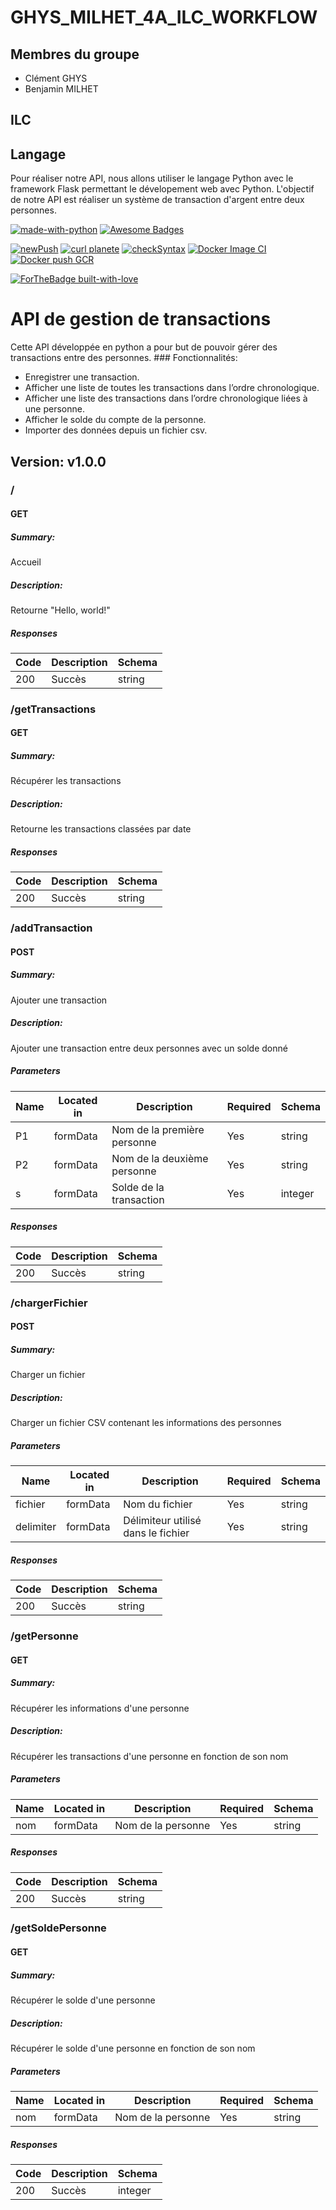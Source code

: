 # GHYS_MILHET_4A_ILC_WORKFLOW

## Membres du groupe
 - Clément GHYS
 - Benjamin MILHET
 
## ILC

## Langage
Pour réaliser notre API, nous allons utiliser le langage Python avec le framework Flask permettant le dévelopement web avec Python. L'objectif de notre API est réaliser un système de transaction d'argent entre deux personnes.

[![made-with-python](https://img.shields.io/badge/Made%20with-Python-1f425f.svg)](https://www.python.org/)
[![Awesome Badges](https://img.shields.io/badge/badges-awesome-green.svg)](https://github.com/Naereen/badges)

[![newPush](https://github.com/benjamin-milhet/GHYS_MILHET_4A_ILC/actions/workflows/main.yml/badge.svg)](https://github.com/benjamin-milhet/GHYS_MILHET_4A_ILC/actions/workflows/main.yml)
[![curl planete](https://github.com/benjamin-milhet/GHYS_MILHET_4A_ILC/actions/workflows/curl.yml/badge.svg)](https://github.com/benjamin-milhet/GHYS_MILHET_4A_ILC/actions/workflows/curl.yml)
[![checkSyntax](https://github.com/benjamin-milhet/GHYS_MILHET_4A_ILC_WORKFLOW/actions/workflows/checkSyntax.yml/badge.svg)](https://github.com/benjamin-milhet/GHYS_MILHET_4A_ILC_WORKFLOW/actions/workflows/checkSyntax.yml)
[![Docker Image CI](https://github.com/benjamin-milhet/GHYS_MILHET_4A_ILC_WORKFLOW/actions/workflows/docker-image.yml/badge.svg)](https://github.com/benjamin-milhet/GHYS_MILHET_4A_ILC_WORKFLOW/actions/workflows/docker-image.yml)
[![Docker push GCR](https://github.com/benjamin-milhet/GHYS_MILHET_4A_ILC_WORKFLOW/actions/workflows/Docker_push_GCR.yml/badge.svg)](https://github.com/benjamin-milhet/GHYS_MILHET_4A_ILC_WORKFLOW/actions/workflows/Docker_push_GCR.yml)

[![ForTheBadge built-with-love](http://ForTheBadge.com/images/badges/built-with-love.svg)](https://GitHub.com/Naereen/)

# API de gestion de transactions
Cette API développée en python a pour but de pouvoir gérer des transactions entre des personnes. ### Fonctionnalités:
 - Enregistrer une transaction.
 - Afficher une liste de toutes les transactions dans l’ordre chronologique.
 - Afficher une liste des transactions dans l’ordre chronologique liées à une personne.
 - Afficher le solde du compte de la personne.
 - Importer des données depuis un fichier csv.

## Version: v1.0.0

### /

#### GET
##### Summary:

Accueil

##### Description:

Retourne "Hello, world!"

##### Responses

| Code | Description | Schema |
| ---- | ----------- | ------ |
| 200 | Succès | string |

### /getTransactions

#### GET
##### Summary:

Récupérer les transactions

##### Description:

Retourne les transactions classées par date

##### Responses

| Code | Description | Schema |
| ---- | ----------- | ------ |
| 200 | Succès | string |

### /addTransaction

#### POST
##### Summary:

Ajouter une transaction

##### Description:

Ajouter une transaction entre deux personnes avec un solde donné

##### Parameters

| Name | Located in | Description | Required | Schema |
| ---- | ---------- | ----------- | -------- | ---- |
| P1 | formData | Nom de la première personne | Yes | string |
| P2 | formData | Nom de la deuxième personne | Yes | string |
| s | formData | Solde de la transaction | Yes | integer |

##### Responses

| Code | Description | Schema |
| ---- | ----------- | ------ |
| 200 | Succès | string |

### /chargerFichier

#### POST
##### Summary:

Charger un fichier

##### Description:

Charger un fichier CSV contenant les informations des personnes

##### Parameters

| Name | Located in | Description | Required | Schema |
| ---- | ---------- | ----------- | -------- | ---- |
| fichier | formData | Nom du fichier | Yes | string |
| delimiter | formData | Délimiteur utilisé dans le fichier | Yes | string |

##### Responses

| Code | Description | Schema |
| ---- | ----------- | ------ |
| 200 | Succès | string |

### /getPersonne

#### GET
##### Summary:

Récupérer les informations d'une personne

##### Description:

Récupérer les transactions d'une personne en fonction de son nom

##### Parameters

| Name | Located in | Description | Required | Schema |
| ---- | ---------- | ----------- | -------- | ---- |
| nom | formData | Nom de la personne | Yes | string |

##### Responses

| Code | Description | Schema |
| ---- | ----------- | ------ |
| 200 | Succès | string |

### /getSoldePersonne

#### GET
##### Summary:

Récupérer le solde d'une personne

##### Description:

Récupérer le solde d'une personne en fonction de son nom

##### Parameters

| Name | Located in | Description | Required | Schema |
| ---- | ---------- | ----------- | -------- | ---- |
| nom | formData | Nom de la personne | Yes | string |

##### Responses

| Code | Description | Schema |
| ---- | ----------- | ------ |
| 200 | Succès | integer |

